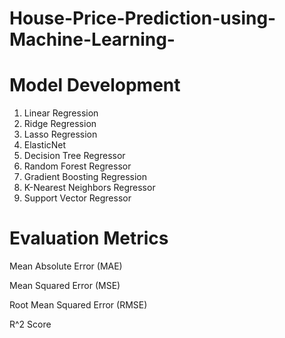# House-Price-Prediction-using-Machine-Learning-

# Model Development 

1. Linear Regression 
2. Ridge Regression 
3. Lasso Regression 
4. ElasticNet
5. Decision Tree Regressor 
6. Random Forest Regressor 
7. Gradient Boosting Regression 
8. K-Nearest Neighbors Regressor 
9. Support Vector Regressor

# Evaluation Metrics 
Mean Absolute Error (MAE)

Mean Squared Error (MSE)

Root Mean Squared Error (RMSE)

R^2 Score
